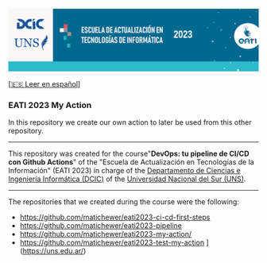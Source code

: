 <p align="center"><img src="assets/banner.png"></img></p>

[[🇪🇸 Leer en español](README_ES.md)]

### EATI 2023 My Action

In this repository we create our own action to later be used from this other repository.

___

This repository was created for the course"**DevOps: tu pipeline de CI/CD con Github Actions**" of the "Escuela de Actualización en Tecnologías de la Información" (EATI 2023) in charge of the [Departamento de Ciencias e Ingeniería Informática (DCIC)](https://cs.uns.edu.ar/) of the [Universidad Nacional del Sur (UNS)](https://uns.edu.ar/).

___

The repositories that we created during the course were the following:
- https://github.com/matichewer/eati2023-ci-cd-first-steps
- https://github.com/matichewer/eati2023-pipeline
- https://github.com/matichewer/eati2023-my-action/
- https://github.com/matichewer/eati2023-test-my-action
](https://uns.edu.ar/)
